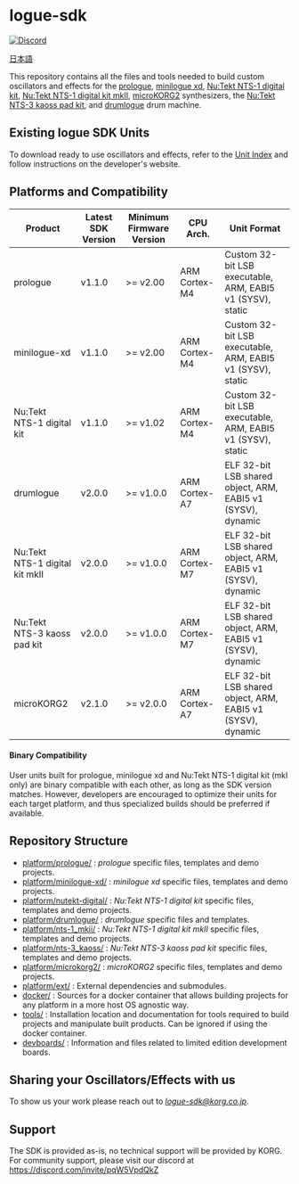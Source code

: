 # logue-sdk 

[![Discord](https://img.shields.io/discord/1037767234803740694?logo=discord&label=Discord)](https://discord.com/invite/pqW5VpdQkZ)

[日本語](./README_ja.md)

This repository contains all the files and tools needed to build custom oscillators and effects for the [prologue](https://www.korg.com/products/synthesizers/prologue), [minilogue xd](https://www.korg.com/products/synthesizers/minilogue_xd), [Nu:Tekt NTS-1 digital kit](https://www.korg.com/products/dj/nts_1), [Nu:Tekt NTS-1 digital kit mkII](https://www.korg.com/products/synthesizers/nts_1_mk2), [microKORG2](https://www.korg.com/products/synthesizers/microkorg2) synthesizers, the [Nu:Tekt NTS-3 kaoss pad kit](https://www.korg.com/products/dj/nts_3), and [drumlogue](https://www.korg.com/products/drums/drumlogue) drum machine.

## Existing logue SDK Units

To download ready to use oscillators and effects, refer to the [Unit Index](https://korginc.github.io/logue-sdk/unit-index/) and follow instructions on the developer's website.

## Platforms and Compatibility

| Product                        | Latest SDK Version | Minimum Firmware Version | CPU Arch.     | Unit Format                                                 |
|--------------------------------|--------------------|--------------------------|---------------|-------------------------------------------------------------|
| prologue                       | v1.1.0             | >= v2.00                 | ARM Cortex-M4 | Custom 32-bit LSB executable, ARM, EABI5 v1 (SYSV), static  |
| minilogue-xd                   | v1.1.0             | >= v2.00                 | ARM Cortex-M4 | Custom 32-bit LSB executable, ARM, EABI5 v1 (SYSV), static  |
| Nu:Tekt NTS-1 digital kit      | v1.1.0             | >= v1.02                 | ARM Cortex-M4 | Custom 32-bit LSB executable, ARM, EABI5 v1 (SYSV), static  |
| drumlogue                      | v2.0.0             | >= v1.0.0                | ARM Cortex-A7 | ELF 32-bit LSB shared object, ARM, EABI5 v1 (SYSV), dynamic |
| Nu:Tekt NTS-1 digital kit mkII | v2.0.0             | >= v1.0.0                | ARM Cortex-M7 | ELF 32-bit LSB shared object, ARM, EABI5 v1 (SYSV), dynamic |
| Nu:Tekt NTS-3 kaoss pad kit    | v2.0.0             | >= v1.0.0                | ARM Cortex-M7 | ELF 32-bit LSB shared object, ARM, EABI5 v1 (SYSV), dynamic |
| microKORG2                     | v2.1.0             | >= v2.0.0                | ARM Cortex-A7 | ELF 32-bit LSB shared object, ARM, EABI5 v1 (SYSV), dynamic |

#### Binary Compatibility

User units built for prologue, minilogue xd and Nu:Tekt NTS-1 digital kit (mkI only) are binary compatible with each other, as long as the SDK version matches.
However, developers are encouraged to optimize their units for each target platform, and thus specialized builds should be preferred if available.

## Repository Structure

* [platform/prologue/](platform/prologue/) : *prologue* specific files, templates and demo projects.
* [platform/minilogue-xd/](platform/minilogue-xd/) : *minilogue xd* specific files, templates and demo projects.
* [platform/nutekt-digital/](platform/nutekt-digital/) : *Nu:Tekt NTS-1 digital kit* specific files, templates and demo projects.
* [platform/drumlogue/](platform/drumlogue/) : *drumlogue* specific files and templates.
* [platform/nts-1_mkii/](platform/nts-1_mkii/) : *Nu:Tekt NTS-1 digital kit mkII* specific files, templates and demo projects.
* [platform/nts-3_kaoss/](platform/nts-3_kaoss/) : *Nu:Tekt NTS-3 kaoss pad kit* specific files, templates and demo projects.
* [platform/microkorg2/](platform/microkorg2/) : *microKORG2* specific files, templates and demo projects.
* [platform/ext/](platform/ext/) : External dependencies and submodules.
* [docker/](docker/) : Sources for a docker container that allows building projects for any platform in a more host OS agnostic way.
* [tools/](tools/) : Installation location and documentation for tools required to build projects and manipulate built products. Can be ignored if using the docker container.
* [devboards/](devboards/) : Information and files related to limited edition development boards.

## Sharing your Oscillators/Effects with us

To show us your work please reach out to *logue-sdk@korg.co.jp*.

## Support

The SDK is provided as-is, no technical support will be provided by KORG.
For community support, please visit our discord at https://discord.com/invite/pqW5VpdQkZ


